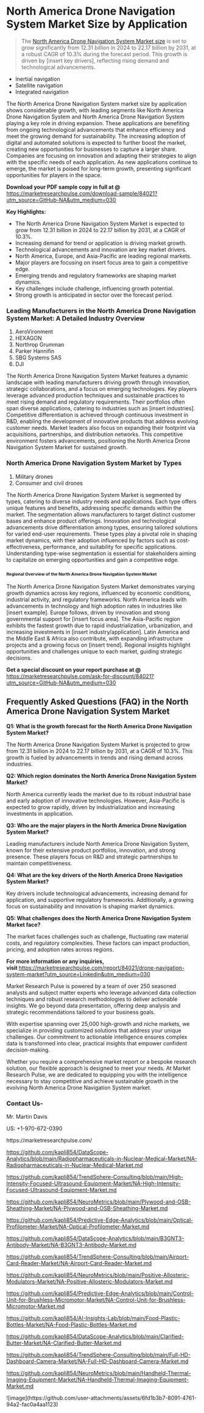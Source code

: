 <h1>North America Drone Navigation System Market&nbsp;Size by Application</h1><blockquote><p>The <a href="https://marketresearchpulse.com/download-sample/84021?utm_source=GitHub-NA&amp;utm_medium=030">North America Drone Navigation System Market size</a> is set to grow significantly from 12.31 billion in 2024 to 22.17 billion by 2031, at a robust CAGR of 10.3% during the forecast period. This growth is driven by [insert key drivers], reflecting rising demand and technological advancements.</p></blockquote><ul><li>Inertial navigation<li> Satellite navigation<li> Integrated navigation</li></ul><p>The North America Drone Navigation System market size by application shows considerable growth, with leading segments like North America Drone Navigation System and North America Drone Navigation System playing a key role in driving expansion. These applications are benefiting from ongoing technological advancements that enhance efficiency and meet the growing demand for sustainability. The increasing adoption of digital and automated solutions is expected to further boost the market, creating new opportunities for businesses to capture a larger share. Companies are focusing on innovation and adapting their strategies to align with the specific needs of each application. As new applications continue to emerge, the market is poised for long-term growth, presenting significant opportunities for players in the space.</p><p><strong>Download your PDF sample copy in full at @ </strong><a href="https://marketresearchpulse.com/download-sample/84021?utm_source=GitHub-NA&amp;utm_medium=030">https://marketresearchpulse.com/download-sample/84021?utm_source=GitHub-NA&amp;utm_medium=030</a></p><p><strong>Key Highlights: </strong></p><ul><li>The North America Drone Navigation System Market is expected to grow from 12.31 billion in 2024 to 22.17 billion by 2031, at a CAGR of 10.3%.</li><li>Increasing demand for trend or application is driving market growth.</li><li>Technological advancements and innovation are key market drivers.</li><li>North America, Europe, and Asia-Pacific are leading regional markets.</li><li>Major players are focusing on insert focus area to gain a competitive edge.</li><li>Emerging trends and regulatory frameworks are shaping market dynamics.</li><li>Key challenges include challenge, influencing growth potential.</li><li>Strong growth is anticipated in sector over the forecast period.</li></ul><h3>Leading Manufacturers in the North America Drone Navigation System Market: A Detailed Industry Overview</h3><ol><li>AeroVironment</li><li>HEXAGON</li><li>Northrop Grumman</li><li>Parker Hannifin</li><li>SBG Systems SAS</li><li>DJI</li></ol><div class="flex max-w-full flex-col flex-grow"><div class="min-h-8 text-message flex w-full flex-col items-end gap-2 whitespace-normal break-words [.text-message+&amp;]:mt-5" dir="auto" data-message-author-role="assistant" data-message-id="fd8432e4-4910-450d-b182-61b7bfb0a01f" data-message-model-slug="gpt-4o"><div class="flex w-full flex-col gap-1 empty:hidden first:pt-[3px]"><div class="markdown prose w-full break-words dark:prose-invert light"><p>The North America Drone Navigation System Market features a dynamic landscape with leading manufacturers driving growth through innovation, strategic collaborations, and a focus on emerging technologies. Key players leverage advanced production techniques and sustainable practices to meet rising demand and regulatory requirements. Their portfolios often span diverse applications, catering to industries such as [insert industries]. Competitive differentiation is achieved through continuous investment in R&amp;D, enabling the development of innovative products that address evolving customer needs. Market leaders also focus on expanding their footprint via acquisitions, partnerships, and distribution networks. This competitive environment fosters advancements, positioning the North America Drone Navigation System Market for sustained growth.</p></div></div></div></div><h3>North America Drone Navigation System Market by Types</h3><ol><li>Military drones<li> Consumer and civil drones</li></ol><div class="flex max-w-full flex-col flex-grow"><div class="min-h-8 text-message flex w-full flex-col items-end gap-2 whitespace-normal break-words [.text-message+&amp;]:mt-5" dir="auto" data-message-author-role="assistant" data-message-id="084470be-0bb7-4664-bddf-5156b4f41249" data-message-model-slug="gpt-4o-mini"><div class="flex w-full flex-col gap-1 empty:hidden first:pt-[3px]"><div class="markdown prose w-full break-words dark:prose-invert light"><p>The North America Drone Navigation System Market is segmented by types, catering to diverse industry needs and applications. Each type offers unique features and benefits, addressing specific demands within the market. The segmentation allows manufacturers to target distinct customer bases and enhance product offerings. Innovation and technological advancements drive differentiation among types, ensuring tailored solutions for varied end-user requirements. These types play a pivotal role in shaping market dynamics, with their adoption influenced by factors such as cost-effectiveness, performance, and suitability for specific applications. Understanding type-wise segmentation is essential for stakeholders aiming to capitalize on emerging opportunities and gain a competitive edge.</p></div></div></div></div><h3><span style="font-size: 11px;">Regional Overview of the North America Drone Navigation System Market</span></h3><div class="flex max-w-full flex-col flex-grow"><div class="min-h-8 text-message flex w-full flex-col items-end gap-2 whitespace-normal break-words [.text-message+&amp;]:mt-5" dir="auto" data-message-author-role="assistant" data-message-id="e9038762-ce64-4e30-91c9-9bd413514231" data-message-model-slug="gpt-4o-mini"><div class="flex w-full flex-col gap-1 empty:hidden first:pt-[3px]"><div class="markdown prose w-full break-words dark:prose-invert light"><p>The North America Drone Navigation System Market demonstrates varying growth dynamics across key regions, influenced by economic conditions, industrial activity, and regulatory frameworks. North America leads with advancements in technology and high adoption rates in industries like [insert example]. Europe follows, driven by innovation and strong governmental support for [insert focus area]. The Asia-Pacific region exhibits the fastest growth due to rapid industrialization, urbanization, and increasing investments in [insert industry/application]. Latin America and the Middle East &amp; Africa also contribute, with expanding infrastructure projects and a growing focus on [insert trend]. Regional insights highlight opportunities and challenges unique to each market, guiding strategic decisions.</p></div></div></div></div><p><strong>Get a special discount on your report purchase at @ </strong><a href="https://marketresearchpulse.com/ask-for-discount/84021?utm_source=GitHub-NA&amp;utm_medium=030">https://marketresearchpulse.com/ask-for-discount/84021?utm_source=GitHub-NA&amp;utm_medium=030</a></p><h2>Frequently Asked Questions (FAQ) in the North America Drone Navigation System Market</h2><p><strong>Q1: What is the growth forecast for the North America Drone Navigation System Market?</strong></p><p>The North America Drone Navigation System Market is projected to grow from 12.31 billion in 2024 to 22.17 billion by 2031, at a CAGR of 10.3%. This growth is fueled by advancements in trends and rising demand across industries.</p><p><strong>Q2: Which region dominates the North America Drone Navigation System Market?</strong></p><p>North America currently leads the market due to its robust industrial base and early adoption of innovative technologies. However, Asia-Pacific is expected to grow rapidly, driven by industrialization and increasing investments in application.</p><p><strong>Q3: Who are the major players in the North America Drone Navigation System Market?</strong></p><p>Leading manufacturers include North America Drone Navigation System, known for their extensive product portfolios, innovation, and strong presence. These players focus on R&amp;D and strategic partnerships to maintain competitiveness.</p><p><strong>Q4: What are the key drivers of the North America Drone Navigation System Market?</strong></p><p>Key drivers include technological advancements, increasing demand for application, and supportive regulatory frameworks. Additionally, a growing focus on sustainability and innovation is shaping market dynamics.</p><p><strong>Q5: What challenges does the North America Drone Navigation System Market face?</strong></p><p>The market faces challenges such as challenge, fluctuating raw material costs, and regulatory complexities. These factors can impact production, pricing, and adoption rates across regions.</p><p><strong>For more information or any inquiries, visit&nbsp;</strong><a href="https://marketresearchpulse.com/report/84021/drone-navigation-system-market?utm_source=Linkedin&utm_medium=030">https://marketresearchpulse.com/report/84021/drone-navigation-system-market?utm_source=Linkedin&utm_medium=030</a></p><p>Market Research Pulse is powered by a team of over 250 seasoned analysts and subject matter experts who leverage advanced data collection techniques and robust research methodologies to deliver actionable insights. We go beyond data presentation, offering deep analysis and strategic recommendations tailored to your business goals.</p><p>With expertise spanning over 25,000 high-growth and niche markets, we specialize in providing customized solutions that address your unique challenges. Our commitment to actionable intelligence ensures complex data is transformed into clear, practical insights that empower confident decision-making.</p><p>Whether you require a comprehensive market report or a bespoke research solution, our flexible approach is designed to meet your needs. At Market Research Pulse, we are dedicated to equipping you with the intelligence necessary to stay competitive and achieve sustainable growth in the evolving North America Drone Navigation System market.</p><h3><strong>Contact Us-</strong></h3><p>Mr. Martin Davis</p><p>US: +1-970-672-0390</p><p>https://marketresearchpulse.com/</p><p><a href="https://github.com/kapli854/DataScope-Analytics/blob/main/Radiopharmaceuticals-in-Nuclear-Medical-Market/NA-Radiopharmaceuticals-in-Nuclear-Medical-Market.md">https://github.com/kapli854/DataScope-Analytics/blob/main/Radiopharmaceuticals-in-Nuclear-Medical-Market/NA-Radiopharmaceuticals-in-Nuclear-Medical-Market.md</a></p><p><a href="https://github.com/kapli854/TrendSphere-Consulting/blob/main/High-Intensity-Focused-Ultrasound-Equipment-Market/NA-High-Intensity-Focused-Ultrasound-Equipment-Market.md">https://github.com/kapli854/TrendSphere-Consulting/blob/main/High-Intensity-Focused-Ultrasound-Equipment-Market/NA-High-Intensity-Focused-Ultrasound-Equipment-Market.md</a></p><p><a href="https://github.com/kapli854/NeuroMetrics/blob/main/Plywood-and-OSB-Sheathing-Market/NA-Plywood-and-OSB-Sheathing-Market.md">https://github.com/kapli854/NeuroMetrics/blob/main/Plywood-and-OSB-Sheathing-Market/NA-Plywood-and-OSB-Sheathing-Market.md</a></p><p><a href="https://github.com/kapli854/Predictive-Edge-Analytics/blob/main/Optical-Profilometer-Market/NA-Optical-Profilometer-Market.md">https://github.com/kapli854/Predictive-Edge-Analytics/blob/main/Optical-Profilometer-Market/NA-Optical-Profilometer-Market.md</a></p><p><a href="https://github.com/kapli854/DataScope-Analytics/blob/main/B3GNT3-Antibody-Market/NA-B3GNT3-Antibody-Market.md">https://github.com/kapli854/DataScope-Analytics/blob/main/B3GNT3-Antibody-Market/NA-B3GNT3-Antibody-Market.md</a></p><p><a href="https://github.com/kapli854/TrendSphere-Consulting/blob/main/Airport-Card-Reader-Market/NA-Airport-Card-Reader-Market.md">https://github.com/kapli854/TrendSphere-Consulting/blob/main/Airport-Card-Reader-Market/NA-Airport-Card-Reader-Market.md</a></p><p><a href="https://github.com/kapli854/NeuroMetrics/blob/main/Positive-Allosteric-Modulators-Market/NA-Positive-Allosteric-Modulators-Market.md">https://github.com/kapli854/NeuroMetrics/blob/main/Positive-Allosteric-Modulators-Market/NA-Positive-Allosteric-Modulators-Market.md</a></p><p><a href="https://github.com/kapli854/Predictive-Edge-Analytics/blob/main/Control-Unit-for-Brushless-Micromotor-Market/NA-Control-Unit-for-Brushless-Micromotor-Market.md">https://github.com/kapli854/Predictive-Edge-Analytics/blob/main/Control-Unit-for-Brushless-Micromotor-Market/NA-Control-Unit-for-Brushless-Micromotor-Market.md</a></p><p><a href="https://github.com/kapli854/AI-Insights-Lab/blob/main/Food-Plastic-Bottles-Market/NA-Food-Plastic-Bottles-Market.md">https://github.com/kapli854/AI-Insights-Lab/blob/main/Food-Plastic-Bottles-Market/NA-Food-Plastic-Bottles-Market.md</a></p><p><a href="https://github.com/kapli854/DataScope-Analytics/blob/main/Clarified-Butter-Market/NA-Clarified-Butter-Market.md">https://github.com/kapli854/DataScope-Analytics/blob/main/Clarified-Butter-Market/NA-Clarified-Butter-Market.md</a></p><p><a href="https://github.com/kapli854/TrendSphere-Consulting/blob/main/Full-HD-Dashboard-Camera-Market/NA-Full-HD-Dashboard-Camera-Market.md">https://github.com/kapli854/TrendSphere-Consulting/blob/main/Full-HD-Dashboard-Camera-Market/NA-Full-HD-Dashboard-Camera-Market.md</a></p><p><a href="https://github.com/kapli854/NeuroMetrics/blob/main/Handheld-Thermal-Imaging-Equipment-Market/NA-Handheld-Thermal-Imaging-Equipment-Market.md">https://github.com/kapli854/NeuroMetrics/blob/main/Handheld-Thermal-Imaging-Equipment-Market/NA-Handheld-Thermal-Imaging-Equipment-Market.md</a></p>
![image](https://github.com/user-attachments/assets/6fd1b3b7-8091-4761-94a2-fac0a4aa1123)
